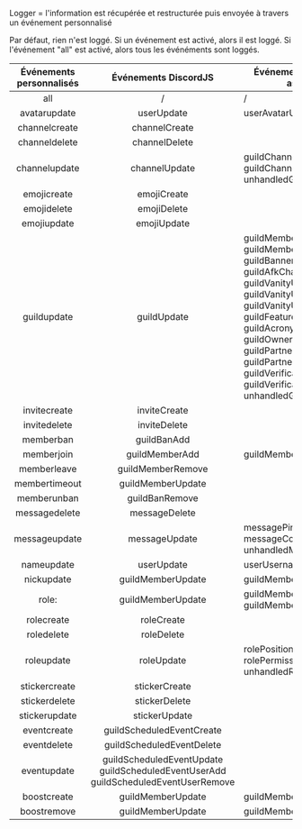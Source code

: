 Logger = l'information est récupérée et restructurée puis envoyée à travers un événement personnalisé

Par défaut, rien n'est loggé.
Si un événement est activé, alors il est loggé.
Si l'événement "all" est activé, alors tous les événéments sont loggés.

| Événements personnalisés |                                Événements DiscordJS                                | Événements Discord-Logs associables                                                                                                                                                                                                                                                                |
| :----------------------: | :--------------------------------------------------------------------------------: | -------------------------------------------------------------------------------------------------------------------------------------------------------------------------------------------------------------------------------------------------------------------------------------------------- |
|           all            |                                         /                                          | /                                                                                                                                                                                                                                                                                                  |
|       avatarupdate       |                                     userUpdate                                     | userAvatarUpdate                                                                                                                                                                                                                                                                                   |
|      channelcreate       |                                   channelCreate                                    |                                                                                                                                                                                                                                                                                                    |
|      channeldelete       |                                   channelDelete                                    |                                                                                                                                                                                                                                                                                                    |
|      channelupdate       |                                   channelUpdate                                    | guildChannelPermissionsUpdate guildChannelTopicUpdate unhandledGuildChannelUpdate                                                                                                                                                                                                                  |
|       emojicreate        |                                    emojiCreate                                     |                                                                                                                                                                                                                                                                                                    |
|       emojidelete        |                                    emojiDelete                                     |                                                                                                                                                                                                                                                                                                    |
|       emojiupdate        |                                    emojiUpdate                                     |                                                                                                                                                                                                                                                                                                    |
|       guildupdate        |                                    guildUpdate                                     | guildMemberBoostUp guildMemberBoostDown guildBannerAdd guildAfkChannelAdd guildVanityURLAdd guildVanityURLRemove guildVanityURLUpdate guildFeaturesUpdate guildAcronymUpdate guildOwnerUpdate guildPartnerAdd guildPartnerRemove guildVerificationAdd guildVerificationRemove unhandledGuildUpdate |
|       invitecreate       |                                    inviteCreate                                    |                                                                                                                                                                                                                                                                                                    |
|       invitedelete       |                                    inviteDelete                                    |                                                                                                                                                                                                                                                                                                    |
|        memberban         |                                    guildBanAdd                                     |                                                                                                                                                                                                                                                                                                    |
|        memberjoin        |                                   guildMemberAdd                                   | guildMemberEntered                                                                                                                                                                                                                                                                                 |
|       memberleave        |                                 guildMemberRemove                                  |                                                                                                                                                                                                                                                                                                    |
|      membertimeout       |                                 guildMemberUpdate                                  |                                                                                                                                                                                                                                                                                                    |
|       memberunban        |                                   guildBanRemove                                   |                                                                                                                                                                                                                                                                                                    |
|      messagedelete       |                                   messageDelete                                    |                                                                                                                                                                                                                                                                                                    |
|      messageupdate       |                                   messageUpdate                                    | messagePinned messageContentEdited unhandledMessageUpdate                                                                                                                                                                                                                                          |
|        nameupdate        |                                     userUpdate                                     | userUsernameUpdate                                                                                                                                                                                                                                                                                 |
|        nickupdate        |                                 guildMemberUpdate                                  | guildMemberNicknameUpdate                                                                                                                                                                                                                                                                          |
|        role:<id>         |                                 guildMemberUpdate                                  | guildMemberRoleAdd guildMemberRoleRemove                                                                                                                                                                                                                                                           |
|        rolecreate        |                                     roleCreate                                     |                                                                                                                                                                                                                                                                                                    |
|        roledelete        |                                     roleDelete                                     |                                                                                                                                                                                                                                                                                                    |
|        roleupdate        |                                     roleUpdate                                     | rolePositionUpdate rolePermissionsUpdate unhandledRoleUpdate                                                                                                                                                                                                                                       |
|      stickercreate       |                                   stickerCreate                                    |                                                                                                                                                                                                                                                                                                    |
|      stickerdelete       |                                   stickerDelete                                    |                                                                                                                                                                                                                                                                                                    |
|      stickerupdate       |                                   stickerUpdate                                    |                                                                                                                                                                                                                                                                                                    |
|       eventcreate        |                             guildScheduledEventCreate                              |                                                                                                                                                                                                                                                                                                    |
|       eventdelete        |                             guildScheduledEventDelete                              |                                                                                                                                                                                                                                                                                                    |
|       eventupdate        | guildScheduledEventUpdate guildScheduledEventUserAdd guildScheduledEventUserRemove |                                                                                                                                                                                                                                                                                                    |
|       boostcreate        |                                 guildMemberUpdate                                  | guildMemberBoost                                                                                                                                                                                                                                                                                   |
|       boostremove        |                                 guildMemberUpdate                                  | guildMemberUnboost                                                                                                                                                                                                                                                                                 |
